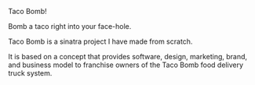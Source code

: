 Taco Bomb!

Bomb a taco right into your face-hole.

Taco Bomb is a sinatra project I have made from scratch.

It is based on a concept that provides software, design, marketing, brand,
and business model to franchise owners of the Taco Bomb food delivery truck system.
